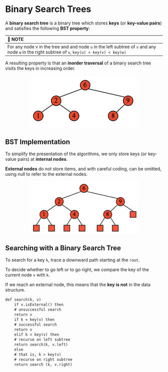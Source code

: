 # Binary Search Trees
A **binary search tree** is a binary tree which stores **keys** (or **key-value pairs**) and satisfies the following **BST property**:

| :memo: NOTE          |
|:---------------------------|
| For any node v in the tree and and node ```u``` in the left subtree of ```v``` and any node ```w``` in the right subtree of ```v```, ```key(u) < key(v) < key(w)```|

A resulting property is that an **inorder traversal** of a binary search tree visits the keys in increasing order. 

<p align="center">
    <img src="https://github.com/infernocadet/comp2123/blob/main/graphics/bst.png" width="350" height="auto">
</p>

## BST Implementation
To simplify the presentation of the algorithms, we only store keys (or key-value pairs) at **internal nodes**.

**External nodes** do not store items, and with careful coding, can be omitted, using null to refer to the external nodes.

<p align="center">
    <img src="https://github.com/infernocadet/comp2123/blob/main/graphics/nullbst.png" width="350" height="auto">
</p>

## Searching with a Binary Search Tree
To search for a key ```k```, trace a downward path starting at the ```root```.

To decide whether to go left or to go right, we compare the key of the current node ```v``` with ```k```.

If we reach an external node, this means that the **key is not** in the data structure.

```
def search(k, v)
    if v.isExternal() then
    # unsuccessful search
    return v
    if k = key(v) then
    # successful search
    return v
    elif k < key(v) then
    # recurse on left subtree
    return search(k, v.left)
    else
    # that is, k > key(v)
    # recurse on right subtree
    return search (k, v.right)
```